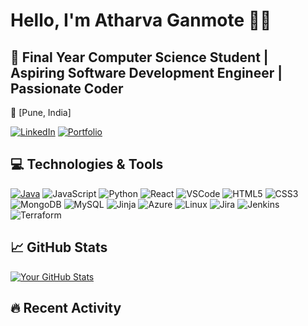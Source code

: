 <!-- Your Name and Bio -->
# Hello, I'm Atharva Ganmote 👨‍💻

## 🚀 Final Year Computer Science Student | Aspiring Software Development Engineer | Passionate Coder

<!-- Your Location -->
📍 [Pune, India]

<!-- Your Social Media and Contact Links with Icons -->
[![LinkedIn](https://img.shields.io/badge/LinkedIn-Connect-blue?style=flat-square&logo=linkedin)](https://www.linkedin.com/in/yourlinkedinprofile)
[![Portfolio](https://img.shields.io/badge/Portfolio-Visit-brightgreen?style=flat-square&logo=portfolio)](https://www.yourportfolio.com)

<!-- Your Technologies and Tools with Icons -->
## 💻 Technologies & Tools
[![Java](https://img.shields.io/badge/Java-007396?style=for-the-badge&logo=java&logoColor=white)](https://www.java.com/)
![JavaScript](https://img.shields.io/badge/JavaScript-F7DF1E?style=for-the-badge&logo=javascript&logoColor=black)
![Python](https://img.shields.io/badge/Python-3776AB?style=for-the-badge&logo=python&logoColor=white)
![React](https://img.shields.io/badge/react-%2320232a.svg?style=for-the-badge&logo=react&logoColor=%2361DAFB)
![VSCode](https://img.shields.io/badge/VSCode-007ACC?style=for-the-badge&logo=visual-studio-code&logoColor=white)
![HTML5](https://img.shields.io/badge/html5-%23E34F26.svg?style=for-the-badge&logo=html5&logoColor=white)
![CSS3](https://img.shields.io/badge/css3-%231572B6.svg?style=for-the-badge&logo=css3&logoColor=white)
![MongoDB](https://img.shields.io/badge/MongoDB-%234ea94b.svg?style=for-the-badge&logo=mongodb&logoColor=white)
![MySQL](https://img.shields.io/badge/mysql-%2300f.svg?style=for-the-badge&logo=mysql&logoColor=white)
![Jinja](https://img.shields.io/badge/jinja-white.svg?style=for-the-badge&logo=jinja&logoColor=black)
![Azure](https://img.shields.io/badge/azure-%230072C6.svg?style=for-the-badge&logo=microsoftazure&logoColor=white)
![Linux](https://img.shields.io/badge/Linux-FCC624?style=for-the-badge&logo=linux&logoColor=black)
![Jira](https://img.shields.io/badge/jira-%230A0FFF.svg?style=for-the-badge&logo=jira&logoColor=white)
![Jenkins](https://img.shields.io/badge/jenkins-%232C5263.svg?style=for-the-badge&logo=jenkins&logoColor=white)
![Terraform](https://img.shields.io/badge/terraform-%235835CC.svg?style=for-the-badge&logo=terraform&logoColor=white)
<!-- Your GitHub Stats with Icons -->
## 📈 GitHub Stats
[![Your GitHub Stats](https://github-readme-stats.vercel.app/api?username=Atharva0920&show_icons=true&theme=radical)](https://github.com/Atharva0920/github-readme-stats)

<!-- Your Recent Activity with Icons -->
## 🔥 Recent Activity
<!--START_SECTION:activity-->
<!--END_SECTION:activity-->
